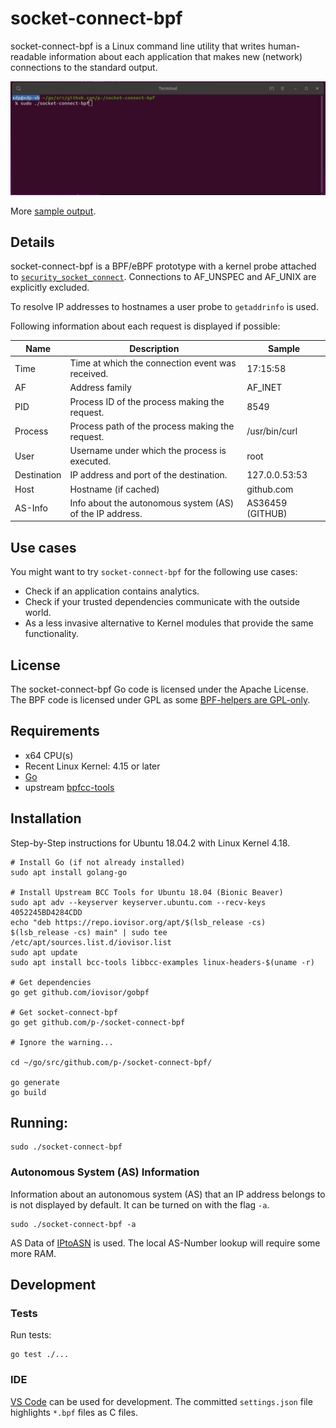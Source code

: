 # socket-connect-bpf

socket-connect-bpf is a Linux command line utility that writes human-readable information about each application that makes new (network) connections to the standard output.

![socket-connect-bpf while making a request with curl](samples/socket-connect-bpf.gif)

More [sample output](samples/socket-connect-bpf-example.txt).

## Details
socket-connect-bpf is a BPF/eBPF prototype with a kernel probe attached to [`security_socket_connect`](https://github.com/torvalds/linux/blob/master/include/linux/security.h). Connections to AF_UNSPEC and AF_UNIX are explicitly excluded. 

To resolve IP addresses to hostnames a user probe to `getaddrinfo` is used.

Following information about each request is displayed if possible:

| Name          | Description                                              | Sample           |
| --------------|----------------------------------------------------------|------------------|
| Time          | Time at which the connection event was received.         | 17:15:58         |
| AF            | Address family                                           | AF_INET          |
| PID           | Process ID of the process making the request.            | 8549             |
| Process       | Process path of the process making the request.          | /usr/bin/curl    |
| User          | Username under which the process is executed.            | root             |
| Destination   | IP address and port of the destination.                  | 127.0.0.53:53    |
| Host          | Hostname (if cached)                                     | github.com       |
| AS-Info       | Info about the autonomous system (AS) of the IP address. | AS36459 (GITHUB) |

## Use cases

You might want to try `socket-connect-bpf` for the following use cases:

* Check if an application contains analytics.
* Check if your trusted dependencies communicate with the outside world.
* As a less invasive alternative to Kernel modules that provide the same functionality.

## License
The socket-connect-bpf Go code is licensed under the Apache License. The BPF code is licensed under GPL as some [BPF-helpers are GPL-only](https://github.com/iovisor/bcc/blob/master/docs/kernel-versions.md#helpers).

## Requirements
* x64 CPU(s)
* Recent Linux Kernel: 4.15 or later
* [Go](https://golang.org/)
* upstream [bpfcc-tools](https://github.com/iovisor/bcc/blob/master/INSTALL.md#ubuntu---binary)


## Installation
Step-by-Step instructions for Ubuntu 18.04.2 with Linux Kernel 4.18.

    # Install Go (if not already installed)
    sudo apt install golang-go

    # Install Upstream BCC Tools for Ubuntu 18.04 (Bionic Beaver)
    sudo apt adv --keyserver keyserver.ubuntu.com --recv-keys 4052245BD4284CDD
    echo "deb https://repo.iovisor.org/apt/$(lsb_release -cs) $(lsb_release -cs) main" | sudo tee /etc/apt/sources.list.d/iovisor.list
    sudo apt update
    sudo apt install bcc-tools libbcc-examples linux-headers-$(uname -r)

    # Get dependencies
    go get github.com/iovisor/gobpf

    # Get socket-connect-bpf
    go get github.com/p-/socket-connect-bpf

    # Ignore the warning...

    cd ~/go/src/github.com/p-/socket-connect-bpf/

    go generate
    go build

## Running:

    sudo ./socket-connect-bpf

### Autonomous System (AS) Information

Information about an autonomous system (AS) that an IP address belongs to is not displayed by default.
It can be turned on with the flag `-a`.

    sudo ./socket-connect-bpf -a

AS Data of [IPtoASN](https://iptoasn.com/) is used.
The local AS-Number lookup will require some more RAM.

## Development

### Tests
Run tests:

    go test ./...

### IDE
[VS Code](https://code.visualstudio.com/) can be used for development. The committed `settings.json` file highlights `*.bpf` files as C files.